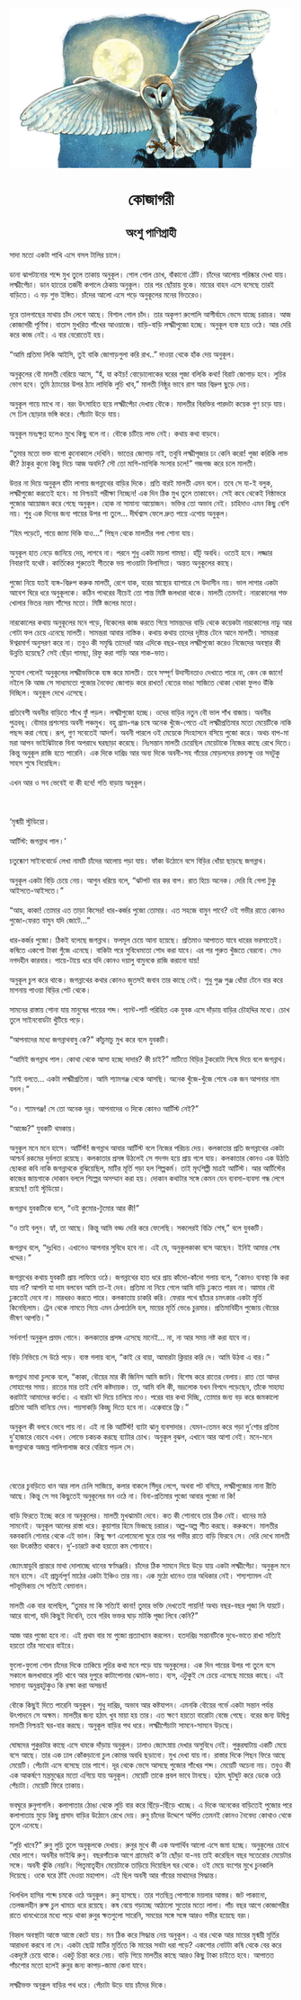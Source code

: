 <div align=center> <img src="../../metadata/images/rabibasariya/কোজাগরী.jpg" align="center" ></div>
<h1 align=center>কোজাগরী</h1>
<h2 align=center>অংশু পাণিগ্রাহী</h2>
সাদা মতো একটা পাখি এসে বসল টালির চালে।<br> <br>ডানা ঝাপটানোর শব্দে মুখ তুলে তাকায় অনুকূল। গোল গোল চোখ, বাঁকানো ঠোঁট। চাঁদের আলোয় পরিষ্কার দেখা যায়। লক্ষ্মীপেঁচা। ডান হাতের তর্জনী কপালে ঠেকায় অনুকূল। তার পর ছোঁয়ায় বুকে। মায়ের বাহন এসে বসেছে তারই বাড়িতে। এ বড় শুভ ইঙ্গিত। চাঁদের আলো এসে পড়ে অনুকূলের মনের ভিতরেও।<br> <br>দূরে তালগাছের মাথায় চাঁদ লেগে আছে। বিশাল গোল চাঁদ। তার অকৃপণ রুপোলি আশীর্বাদে ভেসে যাচ্ছে চরাচর। আজ কোজাগরী পূর্ণিমা। বাতাস মুখরিত শাঁখের আওয়াজে। বাড়ি-বাড়ি লক্ষ্মীপুজো হচ্ছে। অনুকূল ব্যস্ত হয়ে ওঠে। আর দেরি করে কাজ নেই। এ বার বেরোতেই হয়।<br> <br>“আমি প্রতিমা লিকি আইসি, তুই বাকি জোগাড়গুলা করি রাখ..” দাওয়া থেকে হাঁক দেয় অনুকূল।<br> <br>অনুকূলের বৌ মালতী বেরিয়ে আসে, “হঁ, যা কইচ! বোড়োলোকের ঘরের পূজা বলিকি কথা! বিরাট জোগাড় হবে। লুচির ভোগ হবে। তুমি ঠ্যাংয়ের উপর ঠ্যাং লাদিকি লুচি খাব,” মালতী নিষ্ঠুর ভাবে রাগ আর বিদ্রুপ ছুড়ে দেয়।<br> <br>অনুকূল গায়ে মাখে না। বরং উৎসাহিত হয়ে লক্ষ্মীপেঁচা দেখায় বৌকে। মালতীর বিরক্তির পারদটা কয়েক গুণ চড়ে যায়। সে ঢিল ছোড়ার ভঙ্গি করে। পেঁচাটা উড়ে যায়।<br> <br>অনুকূল মনঃক্ষুণ্ণ হলেও মুখে কিছু বলে না। বৌকে চটিয়ে লাভ নেই। কথায় কথা বাড়বে।<br> <br>“তুমার মতো ভক্ত বাপো কুনোকালে দেখিনি। ভাতের জোগাড় নাই, তবুবি লক্ষ্মীপূজার ঢং কেনি করো! পূজা করিকি লাভ কী? ঠাকুর কুনো কিছু দিচে আজ অবদি? সৌ তো মাগি-মাগিকি সংসার চলে!” গজগজ করে চলে মালতী।<br> <br>উত্তর না দিয়ে অনুকূল হাঁটা লাগায় জগন্নাথের বাড়ির দিকে। প্রতি বারই মালতী এমন বলে। তবে সে যা-ই বলুক, লক্ষ্মীপুজো করতেই হবে। মা নিশ্চয়ই পরীক্ষা নিচ্ছেন! এক দিন ঠিক মুখ তুলে তাকাবেন। সেই কবে থেকেই নিষ্ঠাভরে পুজোর আয়োজন করে গেছে অনুকূল। হোক না সামান্য আয়োজন। ভক্তির তো অভাব নেই। চাহিদাও এমন কিছু বেশি নয়। শুধু এক দিনের জন্য পায়ের উপর পা তুলে… দীর্ঘশ্বাস ফেলে দ্রুত পায়ে এগোয় অনুকূল।<br> <br>“হিম পড়েটে, গায়ে জামা দিকি যাও...” পিছন থেকে মালতীর গলা শোনা যায়।<br> <br>অনুকূল হাত নেড়ে জানিয়ে দেয়, লাগবে না। পরনে শুধু একটা ময়লা গামছা। হাঁটু অবধি। ওতেই হবে। লজ্জার নিবারণই যথেষ্ট। কার্তিকের শুরুতেই শীতকে ভয় পাওয়াটা বিলাসিতা। অন্তত অনুকূলের কাছে।<br> <br>পুজো নিয়ে যতই ব্যঙ্গ-বিদ্রুপ করুক মালতী, রেগে যাক, বরের স্বাস্থ্যের ব্যাপারে সে উদাসীন নয়। ভাল লাগার একটা আবেশ ঘিরে ধরে অনুকূলকে। কঠিন পাথরের নীচেই তো শান্ত মিষ্টি জলধারা থাকে। মালতী তেমনই। নারকোলের শক্ত খোলার ভিতর নরম শাঁসের মতো। মিষ্টি জলের মতো।<br> <br>নারকোলের কথায় অনুকূলের মনে পড়ে, বিকেলের কাজ করতে গিয়ে সামন্তদের বাড়ি থেকে কয়েকটা নারকোলের নাড়ু আর গোটা ফল চেয়ে এনেছে মালতী। সামন্তরা আবার নাস্তিক। কথায় কথায় তাদের দৃষ্টান্ত টেনে আনে মালতী। সামন্তরা ঈশ্বরমার্গ অনুসরণ করে না। তবুও কী সমৃদ্ধি তাদের! আর এদিকে বছর-বছর লক্ষ্মীপুজো করেও নিজেদের অবস্থার কী উন্নতি হয়েছে? সেই ছেঁড়া গামছা, রিফু করা শাড়ি আর শাক-ভাত।<br> <br>সুযোগ পেলেই অনুকূলের লক্ষ্মীভক্তিকে ব্যঙ্গ করে মালতী। তবে সম্পূর্ণ উদাসীনতাও দেখাতে পারে না, কেন কে জানে! নইলে কি আজ সে সাধ্যমতো পুজোর নৈবেদ্য জোগাড় করে রাখত! বেতের ভাঙা সাজিতে থোকা থোকা ফুলও উঁকি দিচ্ছিল। অনুকূল দেখে এসেছে।<br> <br>প্রতিবেশী অবনীর বাড়িতে শাঁখে ফুঁ পড়ল। লক্ষ্মীপুজো হচ্ছে। ওদের বাড়ির নতুন বৌ ভাল শাঁখ বাজায়। অবনীর পুত্রবধূ। বৌমার প্রশংসায় অবনী পঞ্চমুখ। বহু গ্রাম-গঞ্জ চষে অনেক খুঁজে-পেতে এই লক্ষ্মীপ্রতিমার মতো মেয়েটিকে নাকি পছন্দ করা গেছে। রূপ, গুণ সবেতেই আদর্শ। অবনী পারলে ওই মেয়েকে সিংহাসনে বসিয়ে পুজো করে। অথচ বাপ-মা মরা আপন ভাইঝিটাকে বিনা অপরাধে ঘরছাড়া করেছে। নিঃসন্তান মালতী চেয়েছিল মেয়েটাকে নিজের কাছে রেখে দিতে। কিন্তু অনুকূল রাজি হতে পারেনি। এক দিকে দারিদ্র আর অন্য দিকে অবনী-সহ গাঁয়ের মোড়লদের রক্তচক্ষু ওর সবটুকু সাহস শুষে নিয়েছিল।<br> <br>এখন আর ও সব ভেবেই বা কী হবে! গতি বাড়ায় অনুকূল।<br> <br><br> <br>‘মৃন্ময়ী স্টুডিয়ো।<br> <br>আর্টিস্ট: জগন্নাথ পাল।’<br> <br>চতুষ্কোণ সাইনবোর্ডে লেখা নামটি চাঁদের আলোয় পড়া যায়। ফাঁকা উঠোনে বসে বিড়ির ধোঁয়া ছাড়ছে জগন্নাথ।<br> <br>অনুকূল একটা বিড়ি চেয়ে নেয়। আগুন ধরিয়ে বলে, “ঝটপট বার কর বাপ। রাত হিচে অনেক। দেরি হি গেলা টুকু আইসতে-আইসতে।”<br> <br>“আহ, কাকা! তোমার এত তাড়া কিসের! ধার-কর্জর পুজো তোমার। এত সহজে বামুন পাবে? ওই গভীর রাতে কোনও পুজো-ফেরত বামুন যদি জোটে…”<br> <br>ধার-কর্জর পুজো। ঠিকই বলেছে জগন্নাথ। ফলমূল চেয়ে আনা হয়েছে। প্রতিমাও আপাতত যাবে ধারের ভরসাতেই। কষিতে একশো টাকা গুঁজে এনেছে। বাকিটা পরে সুবিধেমতো শোধ করা যাবে। এর পর পুরুত খুঁজতে বেরনো। সেও নগদহীন কারবার। পায়ে-টায়ে ধরে যদি কোনও দয়ালু বামুনকে রাজি করানো যায়!<br> <br>অনুকূল চুপ করে থাকে। জগন্নাথের কথার কোনও জুতসই জবাব তার কাছে নেই। শুধু পুঞ্জ পুঞ্জ ধোঁয়া টেনে বার করে মাগনায় পাওয়া বিড়ির পেট থেকে।<br> <br>সামনের রাস্তায় শোনা যায় মানুষের পায়ের শব্দ। প্যান্ট-শার্ট পরিহিত এক যুবক এসে দাঁড়ায় বাড়ির চৌহদ্দির মধ্যে। চোখ তুলে সাইনবোর্ডটা খুঁটিয়ে পড়ে।<br> <br>“আপনাদের মধ্যে জগন্নাথবাবু কে?” কাঁচুমাচু মুখ করে বলে যুবকটি।<br> <br>“আমিই জগন্নাথ পাল। কোথা থেকে আসা হচ্ছে দাদার? কী চাই?” মাটিতে বিড়ির টুকরোটা পিষে দিয়ে বলে জগন্নাথ।<br> <br>“চাই বলতে… একটা লক্ষ্মীপ্রতিমা। আমি শ্যামগঞ্জ থেকে আসছি। অনেক খুঁজে-খুঁজে শেষে এক জন আপনার নাম বলল।”<br> <br>“ও। শ্যামগঞ্জ! সে তো অনেক দূর। আপনাদের ও দিকে কোনও আর্টিস্ট নেই?”<br> <br>“আজ্ঞে?” যুবকটি থমকায়।<br> <br>অনুকূল মনে মনে হাসে। আর্টিস্ট! জগন্নাথ আবার আর্টিস্ট বলে নিজের পরিচয় দেয়। কলকাতার প্রতি জগন্নাথের একটা আশ্চর্য রকমের দুর্বলতা রয়েছে। কলকাতার প্রসঙ্গ উঠলেই সে গদগদ হয়ে প্রায় গলে যায়। কলকাতার কোনও এক উঠতি ছোকরা কবি নাকি জগন্নাথকে বুঝিয়েছিল, মাটির মূর্তি গড়া হল শিল্পকর্ম। তাই মৃৎশিল্পী মাত্রই আর্টিস্ট। আর আর্টিস্টের কাজের জায়গাকে দোকান বললে শিল্পের অসম্মান করা হয়। দোকান কথাটার সঙ্গে কেমন যেন ব্যবসা-ব্যবসা গন্ধ লেগে রয়েছে! তাই স্টুডিয়ো।<br> <br>জগন্নাথ যুবকটিকে বলে, “ওই কুমোর-টুমোর আর কী!”<br> <br>“ও তাই বলুন। হ্যাঁ, তা আছে। কিন্তু আমি বড্ড দেরি করে ফেলেছি। সকলেরই বিক্রি শেষ,” বলে যুবকটি।<br> <br>জগন্নাথ বলে, “দুঃখিত। এখানেও আপনার সুবিধে হবে না। এই যে, অনুকূলকাকা বসে আছেন। ইনিই আমার শেষ খদ্দের।”<br> <br>জগন্নাথের কথায় যুবকটি প্রায় লাফিয়ে ওঠে। জগন্নাথের হাত ধরে প্রায় কাঁদো-কাঁদো গলায় বলে, “কোনও ব্যবস্থা কি করা যায় না? আপনি যা দাম বলবেন আমি তা-ই দেব। প্রতিমা না নিয়ে গেলে আমি বাড়ি ঢুকতে পারব না। আমার বৌ ঢুকতেই দেবে না। মারধরও করতে পারে। কলকাতায় চাকরি করি। ফেরার পথে ছাঁচের চমৎকার একটা মূর্তি কিনেছিলাম। ট্রেন থেকে নামতে গিয়ে এমন ঠেলাঠেলি হল, মায়ের মূর্তি ভেঙে চুরমার। প্রতিমাবিহীন পুজোয় বৌয়ের ভীষণ আপত্তি।”<br> <br>সর্বনাশ! অনুকূল প্রমাদ গোনে। কলকাতার প্রসঙ্গ এসেছে মানেই… না, না আর সময় নষ্ট করা যাবে না।<br> <br>বিড়ি নিভিয়ে সে উঠে পড়ে। ব্যস্ত গলায় বলে, “কাই রে বায়া, আমারটা ক্লিয়ার করি দে। আমি উঠবা এ বার।”<br> <br>জগন্নাথ মাথা চুলকে বলে, “কাকা, বৌয়ের মার কী জিনিস আমি জানি। বিশেষ করে রাতের বেলায়। রাত তো আদর সোহাগের সময়। রাতের মার তাই বেশি কষ্টদায়ক। তা, আমি বলি কী, ভদ্রলোক যখন বিপদে পড়েছেন, তাঁকে সাহায্য করাটাই আমাদের কর্তব্য। এ বারটা ঘট দিয়ে চালিয়ে নাও। পরের বার কথা দিচ্ছি, তোমার জন্য বড় করে জমকালো প্রতিমা আমি বানিয়ে দেব। পয়সাকড়ি কিচ্ছু দিতে হবে না। এক্কেবারে ফ্রি।”<br> <br>অনুকূল কী বলবে ভেবে পায় না। এই না কি আর্টিস্ট! ব্যাটা ঝানু ব্যবসাদার। যেমন-তেমন করে গড়া দু’শোর প্রতিমা দু’হাজারে বেচবে এখন। লোভে চকচক করছে ব্যাটার চোখ। অনুকূল বুঝল, এখানে আর আশা নেই। মনে-মনে জগন্নাথকে অজস্র গালিগালাজ করে বেরিয়ে পড়ল সে।<br> <br><br> <br>বেতের চুবড়িতে ধান আর লাল চেলি সাজিয়ে, কলার বাকলে সিঁদুর লেপে, অথবা পট বসিয়ে, লক্ষ্মীপুজোর নানা রীতি আছে। কিন্তু সে সব কিছুতেই অনুকূলের মন ওঠে না। বিনা-প্রতিমার পুজো আবার পুজো না কি!<br> <br>বাড়ি ফিরতে ইচ্ছে করে না অনুকূলের। মালতী মুখঝামটা দেবে। কত কী শোনাবে তার ঠিক নেই। ধানের মাঠ সামনেই। অনুকূল আলের রাস্তা ধরে। কুয়াশার হিমে ভিজছে চরাচর। অল্প-অল্প শীত করছে। করুকগে। মালতীর বকবকানি শোনার থেকে এই ভাল। কিছু ক্ষণ এলোমেলো ঘুরে তার পর গভীর রাতে বাড়ি ফিরবে সে। দেরি দেখে মালতী বরং উৎকণ্ঠিত থাকবে। দু’-চারটে কথা হয়তো কম শোনাবে।<br> <br>জ্যোৎস্নাডুবি প্রান্তরে মাথা দোলাচ্ছে ধানের স্বর্ণমঞ্জরি। চাঁদের ঠিক সামনে দিয়ে উড়ে যায় একটা লক্ষ্মীপেঁচা। অনুকূল মনে মনে হাসে। এই প্রাচুর্যপূর্ণ মাঠের একটা ইঞ্চিও তার নয়। এক মুঠো ধানেও তার অধিকার নেই। শস্যশ্যামল এই পটভূমিকায় সে সত্যিই বেমানান।<br> <br>মালতী এক বার বলেছিল, “তুমার মা কি সত্যিই কানা! তুমার ভক্তি দেখতেই পায়নি! অথচ বছর-বছর পূজা লি যায়টে। আরে বাপো, যদি কিছুই দিবেনি, তবে গরিব ভক্তর ঘাড় মটকি পূজা লিবে কেনি?”<br> <br>আজ আর পুজো হবে না। এই প্রথম বার মা পুজো প্রত্যাখ্যান করলেন। হতদরিদ্র সন্তানটিকে দুধে-ভাতে রাখা সত্যিই হয়তো তাঁর সাধ্যের বাইরে।<br> <br>ফুলো-ফুলো গোল চাঁদের দিকে তাকিয়ে লুচির কথা মনে পড়ে যায় অনুকূলের। এক দিন পায়ের উপর পা তুলে বসে সকালে জলখাবারে লুচি খাবে আর দুপুরে কাটাপোনার ঝোল-ভাত। ব্যস, এটুকুই সে চেয়ে এসেছে মায়ের কাছে। এই সামান্য অনুগ্রহটুকুও কি রক্ষা করা অসম্ভব!<br> <br>বৌকে কিছুই দিতে পারেনি অনুকূল। শুধু দারিদ্র, অভাব আর কষ্টযাপন। এমনকি বৌয়ের গর্ভে একটা সন্তান পর্যন্ত উৎপাদনে সে অক্ষম। মালতীর জন্য হঠাৎ খুব মায়া হয় তার। এত ক্ষণে হয়তো বারোটা বেজে গেছে। বরের জন্য উদ্বিগ্ন মালতী নিশ্চয়ই ঘর-বার করছে। অনুকূল বাড়ির পথ ধরে। লক্ষ্মীপেঁচাটা সামনে-সামনে উড়ছে।<br> <br>ঘোষদের পুকুরটার কাছে এসে থমকে দাঁড়ায় অনুকূল। ঢালাও জ্যোৎস্নায় দেখার অসুবিধে নেই। পুকুরঘাটায় একটি মেয়ে বসে আছে। তার এক ঢাল কোঁকড়ানো চুল কোমর অবধি ছড়ানো। মুখ দেখা যায় না। রাস্তার দিকে পিছন ফিরে আছে মেয়েটি। পেঁচাটা এসে বসেছে তার পাশে। দূর থেকে ভেসে আসছে পুজোর শাঁখের শব্দ। মেয়েটি অচেনা নয়। তবুও কী এক আকর্ষণে মন্ত্রমুগ্ধের মতো এগিয়ে যায় অনুকূল। মেয়েটি তাকে প্রবল ভাবে টানছে। হঠাৎ ঘুটঘুট করে ডেকে ওঠে পেঁচাটা। মেয়েটি ফিরে তাকায়।<br> <br>ভবঘুরে রুনুপাগলি। কলাপাতার ঠোঙা থেকে লুচি বার করে ছিঁড়ে-ছিঁড়ে খাচ্ছে। এ দিকে অনেকের বাড়িতেই পুজোর পরে কলাপাতায় মুড়ে কিছু প্রসাদ বাড়ির উঠোনে রেখে দেয়। রুনু চাঁদের উদ্দেশে অর্পিত তেমনই কোনও নৈবেদ্য কোথাও থেকে তুলে এনেছে।<br> <br>“লুচি খাবে?” রুনু লুচি তুলে অনুকূলকে দেখায়। রুনুর মুখে কী এক অপার্থিব আলো এসে জমা হচ্ছে। অনুকূলের চোখে ঘোর লাগে। অবনীর ভাইঝি রুনু। বছরপাঁচেক আগে গ্রামেরই ক’টা ছোঁড়া যা-নয় তাই করেছিল বছর সতেরোর মেয়েটার সঙ্গে। অবনী ঝুঁকি নেয়নি। পিতৃমাতৃহীন মেয়েটাকে তাড়িয়ে দিয়েছিল ঘর থেকে। ওই মেয়ে বংশের মুখে চুনকালি দিয়েছে। ওকে ঘরে ঠাঁই দেওয়া মহাপাপ। এই ছিল অবনী আর গাঁয়ের মাথাদের সিদ্ধান্ত।<br> <br>খিলখিল হাসির শব্দে চমকে ওঠে অনুকূল। রুনু হাসছে। তার শতছিন্ন পোশাকে ময়লার আস্তর। জট পাকানো, তেলজলহীন রুক্ষ চুল খামচে ধরে রয়েছে। কষ বেয়ে গড়াচ্ছে আঠালো সুতোর মতো লালা। পাঁচ বছর আগে কোজাগরীর রাতে ধানখেতের মধ্যে পড়ে থাকা রুনুর ক্ষতগুলো সারেনি, সময়ের সঙ্গে সঙ্গে আরও গভীর হয়েছে বরং।<br> <br>বিহ্বল অবস্থাটা আস্তে আস্তে কেটে যায়। মন ঠিক করে সিদ্ধান্ত নেয় অনুকূল। এ বার থেকে আর মায়ের মৃন্ময়ী মূর্তির আরাধনা করবে না সে। একটা ছোট্ট মাটির মূর্তিতে কি মায়ের সবটা ধরা পড়ে? একশোর নোটটা কষি থেকে বের করে একদৃষ্টে চেয়ে থাকে। একটু চিন্তা করে নেয়। বাড়ি গিয়ে মালতীর কাছে আরও কিছু টাকা চাইতে হবে। আপাতত পাঁচশোর মতো হলেই রুনুর জন্য কাপড়-জামা কেনা যাবে।<br> <br>লক্ষ্মীভক্ত অনূকুল বাড়ির পথ ধরে। পেঁচাটা উড়ে যায় চাঁদের দিকে।